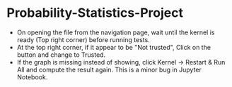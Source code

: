 # Probability-Statistics-Project
- On opening the file from the navigation page, wait until the kernel is ready (Top right corner) before running tests.
- At the top right corner, if it appear to be "Not trusted", Click on the button and change to Trusted.
- If the graph is missing instead of showing, click Kernel -> Restart & Run All and compute the result again. This is 
a minor bug in Jupyter Notebook.
